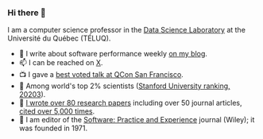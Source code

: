 ### Hi there 👋

I am a computer science professor in the [Data Science Laboratory](https://dot-lab.teluq.ca/en/) at the Université du Québec (TÉLUQ).

- :newspaper: I write about software performance weekly [on my blog](https://lemire.me/blog/).
- 📫 I can be reached on [X](https://twitter.com/lemire).
- :tv: I gave a [best voted talk at QCon San Francisco](https://www.youtube.com/watch?v=wlvKAT7SZIQ).
- :school: Among world's top 2% scientists ([Stanford University ranking, 20203](https://elsevier.digitalcommonsdata.com/datasets/btchxktzyw/6)).
- :page_facing_up: [I wrote over 80 research papers](https://lemire.me/en/#publications) including over 50 journal articles, [cited over 5,000 times](https://scholar.google.com/citations?user=q1ja-G8AAAAJ&hl=en&oi=ao).
- 📖 I am editor of the [Software: Practice and Experience](https://onlinelibrary.wiley.com/journal/1097024x) journal (Wiley); it was founded in 1971.

